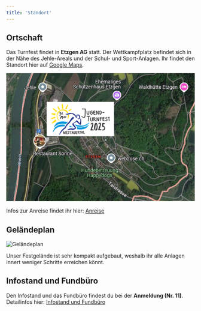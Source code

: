 ```yaml
---
title: 'Standort'
---
```


Ortschaft
---------

Das Turnfest findet in **Etzgen AG** statt.
Der Wettkampfplatz befindet sich in der Nähe des Jehle-Areals und der Schul- und Sport-Anlagen.
Ihr findet den Standort hier auf
[Google Maps](https://www.google.ch/maps/place/Etzgen,+Schulhaus/@47.5738489,8.1080074,710m/data=!3m1!1e3!4m6!3m5!1s0x4790440cf0b254b7:0xb8ca58c1480409c8!8m2!3d47.573901!4d8.106985!16s%2Fg%2F1q6789wgh?entry=ttu&g_ep=EgoyMDI1MDIyNS4wIKXMDSoJLDEwMjExNDUzSAFQAw%3D%3D).


![Standort Etzgen AG](standort_ubersicht.png)

Infos zur Anreise findet ihr hier: [Anreise](/turnbetrieb/anreise)


Geländeplan
-----------

![Geländeplan](gelaendeplan.jpg)

Unser Festgelände ist sehr kompakt aufgebaut, weshalb ihr alle Anlagen innert weniger Schritte erreichen könnt.


Infostand und Fundbüro
----------------------

Den Infostand und das Fundbüro findest du bei der **Anmeldung (Nr. 11)**.
Detailinfos hier: [Infostand und Fundbüro](/organisation/infostand)
